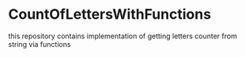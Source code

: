 # CountOfLettersWithFunctions
this repository contains implementation of getting letters counter from string via functions
